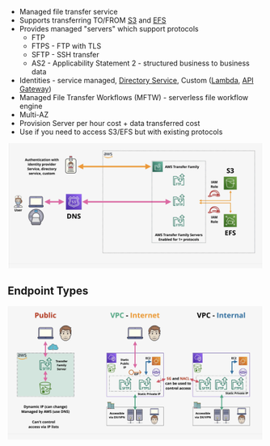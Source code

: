 - Managed file transfer service
- Supports transferring TO/FROM [S3](../../Storage/S3/S3.md) and [EFS](../../Storage/EFS/EFS.md)
- Provides managed "servers" which support protocols
	- FTP
	- FTPS - FTP with TLS
	- SFTP - SSH transfer
	- AS2 - Applicability Statement 2 - structured business to business data
- Identities - service managed, [Directory Service](Directory%20Service.md), Custom ([Lambda](../../Compute/Serverless/Lambda.md), [API Gateway](../../Compute/Serverless/API%20Gateway.md))
- Managed File Transfer Workflows (MFTW) - serverless file workflow engine
- Multi-AZ
- Provision Server per hour cost + data transferred cost
- Use if you need to access S3/EFS but with existing protocols

![Pasted image 20250619141531.png](_atts/Pasted%20image%2020250619141531.png)

## Endpoint Types
![Pasted image 20250619142038.png](_atts/Pasted%20image%2020250619142038.png)